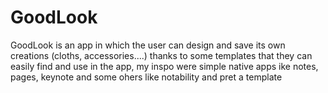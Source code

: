 # GoodLook

GoodLook is an app in which the user can design and save its own creations (cloths, accessories....) thanks to some templates that they can easily find and use in the app, my inspo were simple native apps ike notes, pages, keynote and some ohers like notability and pret a template 
